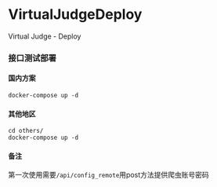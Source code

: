 # VirtualJudgeDeploy
Virtual Judge - Deploy

### 接口测试部署
#### 国内方案
```
docker-compose up -d
```

#### 其他地区
```
cd others/
docker-compose up -d
```

#### 备注
第一次使用需要`/api/config_remote`用post方法提供爬虫账号密码
